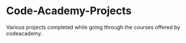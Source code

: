 # Code-Academy-Projects
Various projects completed while going through the courses offered by codeacademy. 
